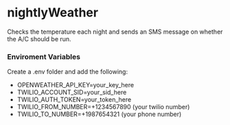 # nightlyWeather
Checks the temperature each night and sends an SMS message on whether the A/C should be run.


### Enviroment Variables

Create a .env folder and add the following:

- OPENWEATHER_API_KEY=your_key_here
- TWILIO_ACCOUNT_SID=your_sid_here
- TWILIO_AUTH_TOKEN=your_token_here
- TWILIO_FROM_NUMBER=+1234567890 (your twilio number)
- TWILIO_TO_NUMBER=+1987654321 (your phone number)
